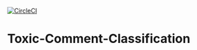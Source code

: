 
[![CircleCI](https://circleci.com/gh/amitmodi06/Toxic-Comment-Classification.svg?style=svg)](https://app.circleci.com/pipelines/github/amitmodi06/Toxic-Comment-Classification)
# Toxic-Comment-Classification
